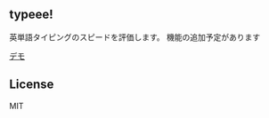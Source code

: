 ## typeee!

英単語タイピングのスピードを評価します。
機能の追加予定があります

[デモ](https://shintaro-hirose.github.io/typeee/)

## License

MIT